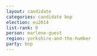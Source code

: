 ```yaml
---
layout: candidate
categories: candidate bnp
election: eu2014
list-rank: 0
person: marlene-guest
region: yorkshire-and-the-humber
party: bnp
---
```

